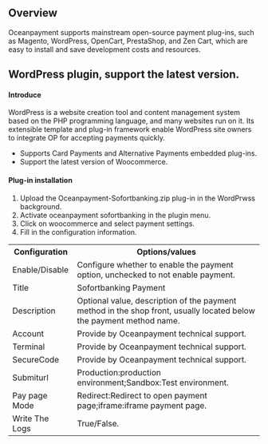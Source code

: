 <h2>Overview</h4>
Oceanpayment supports mainstream open-source payment plug-ins, such as Magento, WordPress, OpenCart, PrestaShop, and Zen Cart, which are easy to install and save development costs and resources. 
<h2>WordPress plugin, support the latest version.</h2>
<h4>Introduce</h4>
WordPress is a website creation tool and content management system based on the PHP programming language, and many websites run on it. Its extensible template and plug-in framework enable WordPress site owners to integrate OP for accepting payments quickly.
<ul>
  <li>Supports Card Payments and Alternative Payments embedded plug-ins.</li>
  <li>Support the latest version of Woocommerce.</li>
</ul>
<h4>Plug-in installation</h4>
<ol>
    <li>Upload the Oceanpayment-Sofortbanking.zip plug-in in the WordPrwss background.</li>
    <li>Activate oceanpayment sofortbanking  in the plugin menu.</li>
    <li>Click on woocommerce and select payment settings.</li>
    <li>Fill in the configuration information.</li>
</ol>
<table>
  <tr>
    <th>Configuration</th>
    <th>Options/values</th>  
  </tr>
  <tr>
    <td>Enable/Disable</td>
    <td>Configure whether to enable the payment option, unchecked to not enable payment.</td>
  </tr>
  <tr>
    <td>Title</td>
    <td>Sofortbanking Payment</td>
  </tr>
  <tr>
    <td>Description</td>
    <td>Optional value, description of the payment method in the shop front, usually located below the payment method name.</td>
  </tr>
  <tr>
    <td>Account</td>
    <td>Provide by Oceanpayment technical support.</td>
  </tr>
  <tr>
    <td>Terminal</td>
    <td>Provide by Oceanpayment technical support.</td>
  </tr>
  <tr>
    <td>SecureCode</td>
    <td>Provide by Oceanpayment technical support.</td>
  </tr>
  <tr>
    <td>Submiturl</td>
    <td>Production:production environment;Sandbox:Test environment.</td>
  </tr>
  <tr>
    <td>Pay page Mode</td>
    <td>Redirect:Redirect to open payment page;iframe:iframe payment page.</td>
  </tr>
    <tr>
    <td>Write The Logs</td>
    <td>True/False.</td>
  </tr>
</table>
